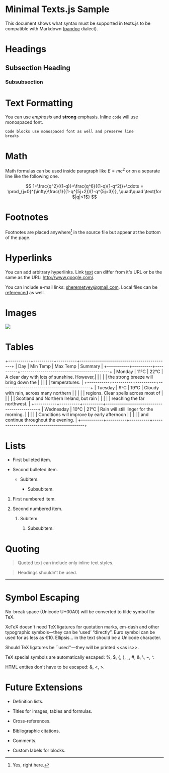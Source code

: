 Minimal Texts.js Sample
=======================

This document shows what syntax must be supported in texts.js to be compatible
with Markdown ([pandoc][pandoc] dialect).

[pandoc]: <http://johnmacfarlane.net/pandoc/>

Headings
========

Subsection Heading
------------------

### Subsubsection

Text Formatting
===============

You can use *emphasis* and **strong** emphasis. Inline `code` will use
monospaced font.

~~~~~~~~~~~~~~~~~~~~~~~~~~~~~~~~~~~~~~~~~~~~~~~~~~~~~~~~~~~~~~~~~~~~~~~~~~~~~~~~
Code blocks use monospaced font as well and preserve line
breaks
~~~~~~~~~~~~~~~~~~~~~~~~~~~~~~~~~~~~~~~~~~~~~~~~~~~~~~~~~~~~~~~~~~~~~~~~~~~~~~~~

Math
====

Math formulas can be used inside paragraph like $E=mc^2$ or on a separate line
like the following one.

$$
1+\frac{q^2}{(1-q)}+\frac{q^6}{(1-q)(1-q^2)}+\cdots =
\prod_{j=0}^{\infty}\frac{1}{(1-q^{5j+2})(1-q^{5j+3})},
\quad\quad \text{for $|q|<1$}
$$

Footnotes
=========

Footnotes are placed anywhere[^1] in the source file but appear at the bottom
of the page.

[^1]: Yes, right here.

Hyperlinks
==========

You can add arbitrary hyperlinks. Link [text][1] can differ from it's URL or be
the same as the URL: <http://www.google.com/>.

[1]: <http://www.texts.io/>

You can include e-mail links: <sheremetyev@gmail.com>. Local files can be
[referenced][2] as well.

[2]: <basic.pdf>

Images
======

![](<Texts_Logo.png>)

Tables
======

+-----------+----------+----------+--------------------------------------------+
| Day       | Min Temp | Max Temp | Summary                                    |
+-----------+----------+----------+--------------------------------------------+
| Monday    | 11°C     | 22°C     | A clear day with lots of sunshine. However,|
|           |          |          | the strong breeze will bring down the      |
|           |          |          | temperatures.                              |
+-----------+----------+----------+--------------------------------------------+
| Tuesday   | 9°C      | 19°C     | Cloudy with rain, across many northern     |
|           |          |          | regions. Clear spells across most of       |
|           |          |          | Scotland and Northern Ireland, but rain    |
|           |          |          | reaching the far northwest.                |
+-----------+----------+----------+--------------------------------------------+
| Wednesday | 10°C     | 21°C     | Rain will still linger for the morning.    |
|           |          |          | Conditions will improve by early afternoon |
|           |          |          | and continue throughout the evening.       |
+-----------+----------+----------+--------------------------------------------+

Lists
=====

-   First bulleted item.

-   Second bulleted item.

    -   Subitem.

        -   Subsubitem.

1.  First numbered item.

2.  Second numbered item.

    1.  Subitem.

        1.  Subsubitem.

Quoting
=======

>   Quoted text can include only inline text styles.

>   Headings shouldn’t be used.

--------------------------------------------------------------------------------

Symbol Escaping
===============

No-break space (Unicode U+00A0) will be converted to tilde symbol for TeX.

XeTeX doesn't need TeX ligatures for quotation marks, em-dash and other
typographic symbols—they can be ‘used’ “directly”. Euro symbol can be used for
as less as €10. Ellipsis… in the text should be a Unicode character.

Should TeX ligatures be \`\`used''—they will be printed \<\<as is\>\>.

TeX special symbols are automatically escaped: %, \$, {, }, _, #, &, \\, ~, ^.

HTML entites don't have to be escaped: &, \<, \>.

Future Extensions
=================

-   Definition lists.

-   Titles for images, tables and formulas.

-   Cross-references.

-   Bibliographic citations.

-   Comments.

-   Custom labels for blocks.
